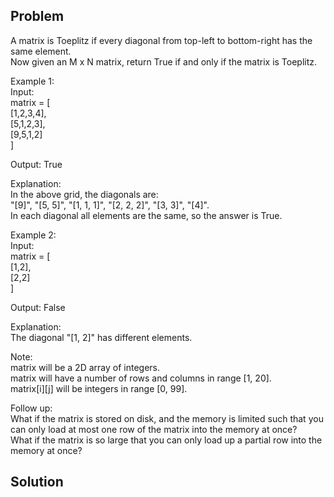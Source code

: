 ## Problem

A matrix is Toeplitz if every diagonal from top-left to bottom-right has the same element.  
Now given an M x N matrix, return True if and only if the matrix is Toeplitz.  

Example 1:  
Input:  
matrix = [  
  [1,2,3,4],  
  [5,1,2,3],  
  [9,5,1,2]  
]  

Output: True  

Explanation:  
In the above grid, the diagonals are:  
"[9]", "[5, 5]", "[1, 1, 1]", "[2, 2, 2]", "[3, 3]", "[4]".  
In each diagonal all elements are the same, so the answer is True.  

Example 2:  
Input:  
matrix = [  
  [1,2],  
  [2,2]  
]  

Output: False  

Explanation:  
The diagonal "[1, 2]" has different elements.  

Note:  
matrix will be a 2D array of integers.  
matrix will have a number of rows and columns in range [1, 20].  
matrix[i][j] will be integers in range [0, 99].  

Follow up:  
What if the matrix is stored on disk, and the memory is limited such that you can only load at most one row of the matrix into the memory at once?  
What if the matrix is so large that you can only load up a partial row into the memory at once?  

## Solution

